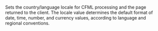 Sets the country/language locale for CFML processing
        and the page returned to the client. The locale value
        determines the default format of date, time, number, and
        currency values, according to language and regional
        conventions.
